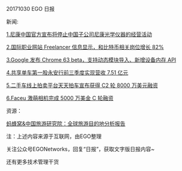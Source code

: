 20171030 EGO 日报

新闻:

[1.尼康中国官方宣布将停止中国子公司尼康光学仪器的经营活动](https://news.cnblogs.com/n/581318/)

[2.国际职业网站 Freelancer 信息显示，和比特币相关岗位增长 82%](http://tech.sina.com.cn/it/2017-10-30/doc-ifynhhay8855866.shtml)

[3.Google 发布 Chrome 63 beta，支持动态模块导入、新增设备内存 API](https://news.cnblogs.com/n/581333/)

[4.共享单车第一股永安行前三季度实现营收 7.51 亿元](http://tech.ifeng.com/a/20171030/44734817_0.shtml)

[5.二手车线上拍卖平台天天拍车宣布获得 C2 轮 8000 万美元融资](http://mi.techweb.com.cn/tmt/2017-10-30/2599342.shtml)

[6.Faceu 激萌相机完成 5000 万美金 C 轮融资](http://www.pingwest.com/wire/faceu-c/)

资源：

[蚂蜂窝&中国旅游研究院：全球旅游目的地分析报告](http://www.199it.com/archives/647691.html)

注：上述内容来源于互联网，由EGO整理

关注公众号EGONetworks，回复“日报”，获取文字版日报内容~

还有更多技术管理干货
